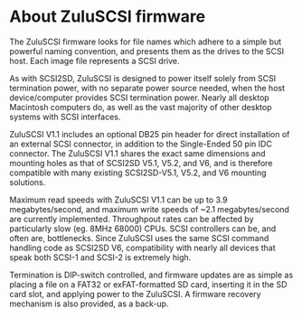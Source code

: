 # About ZuluSCSI firmware

The ZuluSCSI firmware looks for file names which adhere to a simple but powerful naming convention, and presents them as the drives to the SCSI host. Each image file represents a SCSI drive.

As with SCSI2SD, ZuluSCSI is designed to power itself solely from SCSI termination power, with no separate power source needed, when the host device/computer provides SCSI termination power. Nearly all desktop Macintosh computers do, as well as the vast majority of other desktop systems with SCSI interfaces.

ZuluSCSI V1.1 includes an optional DB25 pin header for direct installation of an external SCSI connector, in addition to the Single-Ended 50 pin IDC connector. The ZuluSCSI V1.1 shares the exact same dimensions and mounting holes as that of SCSI2SD V5.1, V5.2, and V6, and is therefore compatible with many existing SCSI2SD-V5.1, V5.2, and V6 mounting solutions.

Maximum read speeds with ZuluSCSI V1.1 can be up to 3.9 megabytes/second, and maximum write speeds of ~2.1 megabytes/second are currently implemented. Throughpout rates can be affected by particularly slow (eg. 8MHz 68000) CPUs. SCSI controllers can be, and often are, bottlenecks. Since ZuluSCSI uses the same SCSI command handling code as SCSI2SD V6, compatibility with nearly all devices that speak both SCSI-1 and SCSI-2 is extremely high.

Termination is DIP-switch controlled, and firmware updates are as simple as placing a file on a FAT32 or exFAT-formatted SD card, inserting it in the SD card slot, and applying power to the ZuluSCSI. A firmware recovery mechanism is also provided, as a back-up.
